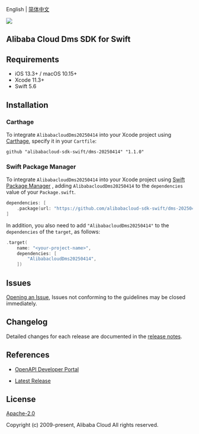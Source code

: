 English | [简体中文](README-CN.md)

![](https://aliyunsdk-pages.alicdn.com/icons/AlibabaCloud.svg)

## Alibaba Cloud Dms SDK for Swift

## Requirements

- iOS 13.3+ / macOS 10.15+
- Xcode 11.3+
- Swift 5.6

## Installation

### Carthage

To integrate `AlibabacloudDms20250414` into your Xcode project using [Carthage](https://github.com/Carthage/Carthage), specify it in your `Cartfile`:

```ogdl
github "alibabacloud-sdk-swift/dms-20250414" "1.1.0"
```

### Swift Package Manager

To integrate `AlibabacloudDms20250414` into your Xcode project using [Swift Package Manager](https://swift.org/package-manager/) , adding `AlibabacloudDms20250414` to the `dependencies` value of your `Package.swift`.

```swift
dependencies: [
    .package(url: "https://github.com/alibabacloud-sdk-swift/dms-20250414.git", from: "1.1.0")
]
```

In addition, you also need to add `"AlibabacloudDms20250414"` to the `dependencies` of the `target`, as follows:

```swift
.target(
    name: "<your-project-name>",
    dependencies: [
        "AlibabacloudDms20250414",
    ])
```

## Issues

[Opening an Issue](https://github.com/alibabacloud-sdk-swift/dms-20250414/issues/new), Issues not conforming to the guidelines may be closed immediately.

## Changelog

Detailed changes for each release are documented in the [release notes](./ChangeLog.txt).

## References

* [OpenAPI Developer Portal](https://next.api.alibabacloud.com/home)
- [Latest Release](https://github.com/alibabacloud-sdk-swift/dms-20250414)

## License

[Apache-2.0](http://www.apache.org/licenses/LICENSE-2.0)

Copyright (c) 2009-present, Alibaba Cloud All rights reserved.

